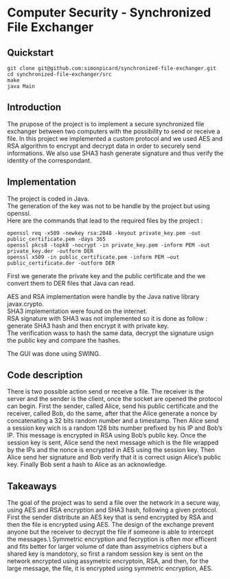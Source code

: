 # Computer Security - Synchronized File Exchanger

## Quickstart

```
git clone git@github.com:simonpicard/synchronized-file-exchanger.git
cd synchronized-file-exchanger/src
make
java Main
```

## Introduction

The prupose of the project is to implement a secure synchronized file
exchanger between two computers with the possibility to send or receive
a file. In this project we implemented a custom protocol and we used AES
and RSA algorithm to encrypt and decrypt data in order to securely send
informations. We also use SHA3 hash generate signature and thus verify
the identity of the correspondant.

## Implementation

The project is coded in Java.  
The generation of the key was not to be handle by the project but using
openssl.  
Here are the commands that lead to the required files by the project :

    openssl req -x509 -newkey rsa:2048 -keyout private_key.pem -out public_certificate.pem -days 365
    openssl pkcs8 -topk8 -nocrypt -in private_key.pem -inform PEM -out private_key.der -outform DER
    openssl x509 -in public_certificate.pem -inform PEM –out public_certificate.der -outform DER

First we generate the private key and the public certificate and the we
convert them to DER files that Java can read.  
  
AES and RSA implementation were handle by the Java native library
javax.crypto.  
SHA3 implementation were found on the internet.  
RSA signature with SHA3 was not implemented so it is done as follow :
generate SHA3 hash and then encrypt it with private key.  
The verification wass to hash the same data, decrypt the signature usign
the public key and compare the hashes.  
  
The GUI was done using SWING.

## Code description

There is two possible action send or receive a file. The receiver is the
server and the sender is the client, once the socket are opened the
protocol can begin. First the sender, called Alice, send his public
certificate and the receiver, called Bob, do the same, after that the
Alice generate a nonce by concatenating a 32 bits random number and a
timestamp. Then Alice send a session key wich is a random 128 bits
number prefixed by his IP and Bob’s IP. This message is encrypted in RSA
using Bob’s public key. Once the session key is sent, Alice send the
next message which is the file wrapped by the IPs and the nonce is
encrypted in AES using the session key. Then Alice send her signature
and Bob verify that it is correct usign Alice’s public key. Finally Bob
sent a hash to Alice as an acknowledge.

## Takeaways

The goal of the project was to send a file over the network in a secure way, using AES and RSA encryption and SHA3 hash, following a given protocol. First the sender distribute an AES key that is send encrypted by RSA and then the file is encrypted using AES. The design of the exchange prevent anyone but the receiver to decrypt the file if someone is able to intercept the messages.\\
Symmetric encryption and fecryption is often mor efficent and fits better for larger volume of date than assymetrics ciphers but a shared key is mandotory, so first a random session key is sent on the network encrypted using assymetric encryptoin, RSA, and then, for the large message, the file, it is encrypted using symmetric encryption, AES.

